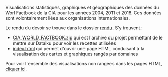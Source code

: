 Visualisations statistiques, graphiques et géographiques des données du Worl Factbook de la CIA pour les années 2004, 2011 et 2018. Ces données sont volontairement liées aux organisations internationales.

Le rendu du devoir se trouve dans le dossier [rendu](rendu/). S'y trouvent:
* [CIA_WORLD_FACTBOOK.zip](rendu/CIA_WORLD_FACTBOOK.zip) qui est l'archive du projet permettant de le mettre sur Dataiku pour voir les recettes utilisées
* [index.html](rendu/index.html) qui permet d'ouvrir une page HTML conduisant à la visualisation des cartes et graphiques rangés par domaines

Pour voir l'ensemble des visualisations non rangées dans les pages HTML, [cliquer ici](visualisations/README.md).
